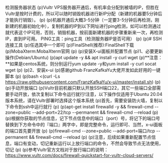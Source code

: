 检测服务器状态
(p)Vultr VPS服务器开通后，有机率会分配到被墙的IP，但胜在Vultr是按时计费的，所以可以随时销毁机器进行新IP分配（新建的机器要5分钟后才能执行销毁）。
(p)
(p)机器开通后大概3-5分钟（一定要3-5分钟后再检测，刚新建的机器初始化中），复制机器的IP到以下网址进行ping检测，如可以检测通过就代表这个IP可用，否则，销毁机器，按前面新建机器的步骤重新来一次，再检测IP，直到IP可用。 PING工具：ping工具（检测服务器IP是否可用）
(p)
(p)# SSH连接工具
(p)任选其中一个即可
(p)FinalShell(推荐):FinalShell下载
(p)MobaXterm:MobaXterm官网
(p)
(p)安装X-ui面板并配置节点
(p)1、必要更新操作(Debian/Ubuntu)
(p)apt update -y && apt install -y curl wget
(p)**注意：**如果是centos系统，则分别运行yum update -y和yum install -y curl socat wget
(p)
(p)2、安装x-ui
(p)感谢github FranzKafkaYu大佬开发如此好用的一键脚本
(p)
(p)bash <(curl -Ls https://raw.githubusercontent.com/FranzKafkaYu/x-ui/master/install.sh)
(p)
(p)手动开放端口
(p)Vultr目前机器只默认开放SSH端口22，其它一些端口全部需要手动开放，依次复制以下命令运行就行!注意，以下操作仅适用于Ubuntu 20.04版本系统，请在Vultr部署时选择这个版本系统
(p)首先，需要安装防火墙，复制以下命令到ssh中运行就行
(p)
(p)apt-get install firewalld -y && firewall-cmd --zone=public --add-port=22/tcp --permanent && firewall-cmd --reload
(p)
(p)根据你获取的节点信息，记下节点信息中的端口（port）号，将记下的端口号替换到下方命令中的『端口』两字中，即是完整命令，运行即可、当然，x-ui面板的端口首先要开放
(p)
(p)firewall-cmd --zone=public --add-port=端口/tcp --permanent && firewall-cmd --reload
(p)
(p)注意，后续如果重新配置节点信息，端口有变动，切记重新运行以上放行端口的命令，不然会导致节点无法使用，切记
(p)
(p)参考Vultr官方文档对于放行端口的说明：https://www.vultr.com/docs/firewall-quickstart-for-vultr-cloud-servers/
